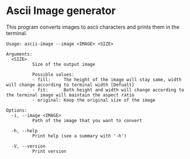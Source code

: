 # Ascii Image generator 

This program converts images to ascii characters and prints them in the terminal.

```
Usage: ascii-image --image <IMAGE> <SIZE>

Arguments:
  <SIZE>
          Size of the output image

          Possible values:
          - fill:     The height of the image will stay same, width will change according to terminal width [Defualt]
          - fit:      Both height and width will change according to the terminal image will maintain the aspect ratio
          - original: Keep the original size of the image

Options:
  -i, --image <IMAGE>
          Path of the image that you want to convert

  -h, --help
          Print help (see a summary with '-h')

  -V, --version
          Print version
```


